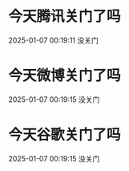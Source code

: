 # 今天腾讯关门了吗

2025-01-07 00:19:11 没关门

# 今天微博关门了吗

2025-01-07 00:19:15 没关门

# 今天谷歌关门了吗

2025-01-07 00:19:15 没关门

